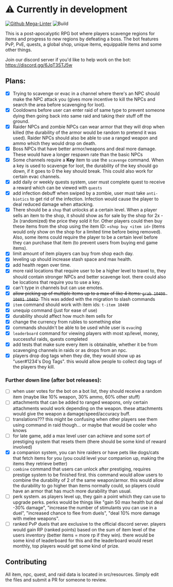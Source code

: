 # ⚠️ Currently in development

[![Github Mega-Linter](https://github.com/blobfysh/biolast/workflows/Lint%20Code/badge.svg)](https://github.com/nvuillam/mega-linter)
![Build](https://github.com/blobfysh/biolast/workflows/Build/badge.svg)

This is a post-apocalyptic RPG bot where players scavenge regions for items and progress to new regions by defeating a boss. The bot features PvP, PvE, quests, a global shop, unique items, equippable items and some other things.

Join our discord server if you'd like to help work on the bot: https://discord.gg/6JqT3STJ5w

## Plans:

- [x] Trying to scavenge or evac in a channel where there's an NPC should make the NPC attack you (gives more incentive to kill the NPCs and search the area before scavenging for loot).
- [x] Cooldowns before user can enter raid of same type to prevent someone dying then going back into same raid and taking their stuff off the ground.
- [x] Raider NPCs and zombie NPCs can wear armor that they will drop when killed (the durability of the armor would be random to pretend it was used). Raider NPCs should also be able to use a ranged weapon and ammo which they would drop on death.
- [x] Boss NPCs that have better armor/weapons and deal more damage. These would have a longer respawn rate than the basic NPCs
- [x] Some channels require a **Key** item to use the `scavenge` command. When a key is used to scavenge for loot, the durability of the key should go down, if it goes to 0 the key should break. This could also work for certain evac channels.
- [x] add daily or weekly quests system, user must complete quest to receive a reward which can be viewed with `quests`
- [x] add infection debuff when swiped by a zombie, user must take `anti-biotics` to get rid of the infection. Infection would cause the player to deal reduced damage when attacking.
- [x] There should be a `shop` that unlocks at a certain level. When a player sells an item to the shop, it should show as for sale by the shop for 2x - 3x (randomized) the price they sold it for. Other players could then buy these items from the shop using the item ID: `=shop buy <item id>` (items would only show on the shop for a limited time before being removed). Also, some items could require the player to be a certain level before they can purchase that item (to prevent users from buying end game items).
- [x] limit amount of item players can buy from shop each day.
- [x] leveling up should increase stash space and max health.
- [x] add health regen over time.
- [x] more raid locations that require user to be a higher level to travel to, they should contain stronger NPCs and better scavenge loot. there could also be locations that require you to use a key.
- [x] can't type in channels but can use emotes.
- [x] ~~allow picking up of multiple items up to a max of like 4 items: `grab 10400 10401 10402`.~~ This was added with the migration to slash commands
- [x] `item` command should work with item ids: `t-item 10400`
- [x] unequip command (just for ease of use)
- [x] durability should affect how much item sells for
- [x] change the currency from rubles to something else
- [x] commands shouldn't be able to be used while user is `evac`ing
- [x] `leaderboard` command for viewing players with most xp/level, money, successful raids, quests completed
- [x] add tests that make sure every item is obtainable, whether it be from scavenging channels in raids or as drops from an npc.
- [x] players drop dog tags when they die, they would show up as "user#1234's Dog Tags". this would allow people to collect dog tags of the players they kill.

### Further down line (after bot releases):
- [ ] when user votes for the bot on a bot list, they should receive a random item (maybe like 10% weapon, 30% ammo, 60% other stuff)
- [ ] attachments that can be added to ranged weapons, only certain attachments would work depending on the weapon. these attachments would give the weapon a damage/speed/accuracy buff.
- [ ] translations??? this might be confusing when other players see them using command in raid though... or maybe that would be cooler who knows
- [ ] for late game, add a max level user can achieve and some sort of prestiging system that resets them (there should be some kind of reward involved)
- [x] a companion system, you can hire raiders or have pets like dogs/cats that fetch items for you (you could level your companion up, making the items they retrieve better)
- [ ] `combine` command that users can unlock after prestiging, requires prestige system to be finished first. this command would allow users to combine the durability of 2 of the same weapon/armor. this would allow the durability to go higher than items normally could, so players could have an armor that has much more durability than usual.
- [ ] perk system. as players level up, they gain a point which they can use to upgrade perks. perks would be things like "gain 50 max health but deal -30% damage", "increase the number of stimulants you can use in a duel", "increased chance to flee from duels", "deal 10% more damage with melee weapons".
- [ ] ranked PvP duels that are exclusive to the official discord server. players would gain RP (ranked points) based on the sum of item level of the users inventory (better items = more rp if they win). there would be some kind of leaderboard for this and the leaderboard would reset monthly, top players would get some kind of prize.

## Contributing

All item, npc, quest, and raid data is located in src/resources. Simply edit the files and submit a PR for someone to review.
